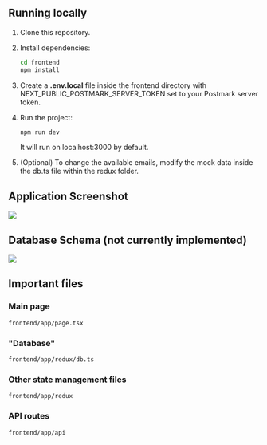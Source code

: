 ## Running locally
1. Clone this repository.

2. Install dependencies:

   ```bash
   cd frontend
   npm install
   ```

3. Create a __.env.local__ file inside the frontend directory with NEXT_PUBLIC_POSTMARK_SERVER_TOKEN set to your Postmark server token.

4. Run the project:
    ```bash
   npm run dev
   ```
   It will run on localhost:3000 by default.
5. (Optional) To change the available emails, modify the mock data inside the db.ts file within the redux folder.

## Application Screenshot
<img src='https://jello-bucket.s3.us-west-1.amazonaws.com/FairSquareScreenshot.png'>

## Database Schema (not currently implemented)
<img src='https://jello-bucket.s3.us-west-1.amazonaws.com/FairSquareSchema.png'>

## Important files
### Main page
   ```frontend/app/page.tsx```
### "Database"
   ```frontend/app/redux/db.ts```
### Other state management files
   ```frontend/app/redux```
### API routes
   ```frontend/app/api```
